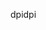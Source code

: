 <span data-ttu-id="74e3e-101">dpi</span><span class="sxs-lookup"><span data-stu-id="74e3e-101">dpi</span></span>